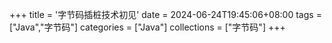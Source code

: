 +++
title = '字节码插桩技术初见'
date = 2024-06-24T19:45:06+08:00
tags = ["Java","字节码"]
categories = ["Java"]
collections = ["字节码"]
+++
